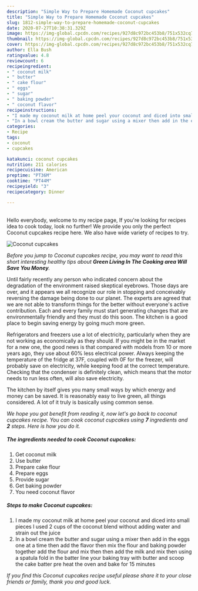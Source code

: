 ```yaml
---
description: "Simple Way to Prepare Homemade Coconut cupcakes"
title: "Simple Way to Prepare Homemade Coconut cupcakes"
slug: 1812-simple-way-to-prepare-homemade-coconut-cupcakes
date: 2020-07-27T10:38:31.329Z
image: https://img-global.cpcdn.com/recipes/927d8c972bc453b8/751x532cq70/coconut-cupcakes-recipe-main-photo.jpg
thumbnail: https://img-global.cpcdn.com/recipes/927d8c972bc453b8/751x532cq70/coconut-cupcakes-recipe-main-photo.jpg
cover: https://img-global.cpcdn.com/recipes/927d8c972bc453b8/751x532cq70/coconut-cupcakes-recipe-main-photo.jpg
author: Ella Bush
ratingvalue: 4.8
reviewcount: 6
recipeingredient:
- " coconut milk"
- " butter"
- " cake flour"
- " eggs"
- " sugar"
- " baking powder"
- " coconut flavor"
recipeinstructions:
- "I made my coconut milk at home peel your coconut and diced into small pieces I used 2 cups of the coconut blend without adding water and strain out the juice"
- "In a bowl cream the butter and sugar using a mixer then add in the eggs one at a time then add the flavor then mix the flour and baking powder together add the flour and mix then then add the milk and mix then using a spatula fold in the batter line your baking tray with butter and scoop the cake batter pre heat the oven and bake for 15 minutes"
categories:
- Recipe
tags:
- coconut
- cupcakes

katakunci: coconut cupcakes 
nutrition: 211 calories
recipecuisine: American
preptime: "PT36M"
cooktime: "PT44M"
recipeyield: "3"
recipecategory: Dinner

---
```

<br>
Hello everybody, welcome to my recipe page, If you're looking for recipes idea to cook today, look no further! We provide you only the perfect Coconut cupcakes recipe here. We also have wide variety of recipes to try.
<br>


![Coconut cupcakes](https://img-global.cpcdn.com/recipes/927d8c972bc453b8/751x532cq70/coconut-cupcakes-recipe-main-photo.jpg)

<i>Before you jump to Coconut cupcakes recipe, you may want to read this short interesting healthy tips about 
<strong>Green Living In The Cooking area Will Save You Money</strong>.</i>
</br>

Until fairly recently any person who indicated concern about the degradation of the environment raised skeptical eyebrows. Those days are over, and it appears we all recognize our role in stopping and conceivably reversing the damage being done to our planet. The experts are agreed that we are not able to transform things for the better without everyone's active contribution. Each and every family must start generating changes that are environmentally friendly and they must do this soon. The kitchen is a good place to begin saving energy by going much more green.

Refrigerators and freezers use a lot of electricity, particularly when they are not working as economically as they should. If you might be in the market for a new one, the good news is that compared with models from 10 or more years ago, they use about 60% less electrical power. Always keeping the temperature of the fridge at 37F, coupled with 0F for the freezer, will probably save on electricity, while keeping food at the correct temperature. Checking that the condenser is definitely clean, which means that the motor needs to run less often, will also save electricity.

The kitchen by itself gives you many small ways by which energy and money can be saved. It is reasonably easy to live green, all things considered. A lot of it truly is basically using common sense.


<i>We hope you got benefit from reading it, now let's go back to coconut cupcakes recipe. You can cook coconut cupcakes using <strong>7</strong> ingredients and <strong>2</strong> steps. Here is how you do it.
</i>

##### The ingredients needed to cook Coconut cupcakes:

1. Get  coconut milk
1. Use  butter
1. Prepare  cake flour
1. Prepare  eggs
1. Provide  sugar
1. Get  baking powder
1. You need  coconut flavor


##### Steps to make Coconut cupcakes:

1. I made my coconut milk at home peel your coconut and diced into small pieces I used 2 cups of the coconut blend without adding water and strain out the juice
1. In a bowl cream the butter and sugar using a mixer then add in the eggs one at a time then add the flavor then mix the flour and baking powder together add the flour and mix then then add the milk and mix then using a spatula fold in the batter line your baking tray with butter and scoop the cake batter pre heat the oven and bake for 15 minutes


<i>If you find this Coconut cupcakes recipe useful please share it to your close friends or family, thank you and good luck.</i>
